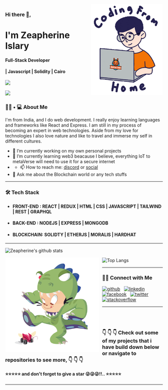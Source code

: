 <img align='right' src="https://github.com/zeapherine/zeapherine/blob/main/wfh.gif" width="230">



### Hi there 👋, 
# I'm Zeapherine Islary
#### Full-Stack Developer
#### | Javascript | Solidity | Cairo

![](https://komarev.com/ghpvc/?username=zeapherine&color=blue)

[![](https://img.shields.io/badge/Gmail-zeapherinegmail.com-red)](mailto:zeapherine@gmail.com)

<h3> 👨🏻 • 💻 About Me </h3>


I'm from India, and I do web development. I really enjoy learning languages and frameworks like React and Express. I am still in my process of becoming an expert in web technologies. Aside from my love for technologies I also love nature and like to travel and immerse my self in different cultures.

- 🔭 I’m currently working on my own personal projects 
- 🌱 I’m currently learning web3 beacause I believe, everything IoT to metaVerse will need to use it for a secure internet &nbsp;
- - 📫 How to reach me: [discord](https://discords.com/bio/p/zeapherine) or [social](#social)
- 💬 Ask me about the Blockchain world or any tech stuffs 

---

<h3>🛠 Tech Stack</h3>

-  #### FRONT-END  : REACT | REDUX | HTML | CSS | JAVASCRIPT  | TAILWIND | REST | GRAPHQL
-  #### BACK-END : NODEJS | EXPRESS | MONGODB 
-  #### BLOCKCHAIN: SOLIDTY | ETHERJS | MORALIS | HARDHAT

---

![Zeapherine's github stats](https://github-readme-stats.vercel.app/api?username=zeapherine&count_private=true&show_icons=true&theme=radical&include_all_commits=true)

![Top Langs](https://github-readme-stats.vercel.app/api/top-langs/?username=zeapherine&theme=radical)<img src="https://github.com/zeapherine/zeapherine/blob/main/dinotocat.png" alt="dinotocat" style="float: left; margin-right: 10px;" width="300px" />

---

<h3 id="social">🤝🏻 Connect with Me</h3>

[<img src='https://cdn.jsdelivr.net/npm/simple-icons@3.0.1/icons/github.svg' alt='github' height='40'>](https://github.com/zeapherine)  &nbsp;
[<img src='https://cdn.jsdelivr.net/npm/simple-icons@3.0.1/icons/linkedin.svg' alt='linkedin' height='40'>](https://www.linkedin.com/in/zeapherine-islary-a8055a174/) &nbsp;
[<img src='https://cdn.jsdelivr.net/npm/simple-icons@3.0.1/icons/facebook.svg' alt='facebook' height='40'>](https://www.facebook.com/zeapherine.islary1)  &nbsp;
[<img src='https://cdn.jsdelivr.net/npm/simple-icons@3.0.1/icons/twitter.svg' alt='twitter' height='40'>](https://twitter.com/zeapherine)  &nbsp;
[<img src='https://cdn.jsdelivr.net/npm/simple-icons@3.0.1/icons/stackoverflow.svg' alt='stackoverflow' height='40'>](https://stackoverflow.com/users/12776875/zeapherine-islary)  &nbsp;

---

<br> <br/>
### 👇 👇 👇 Check out some of my projects that i have build down below or navigate to repositories to see more, 👇 👇 👇 
#### ⭐⭐⭐⭐⭐ and don't forget to give a star 😜😜😜!!.. ⭐⭐⭐⭐⭐

---

